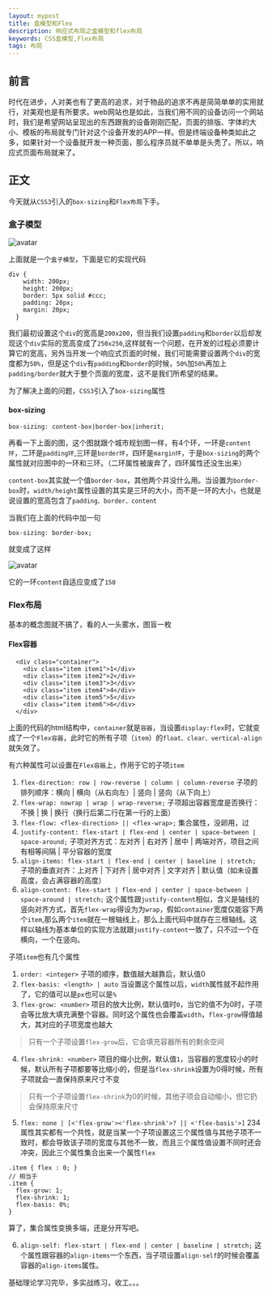 ```yaml
---
layout: mypost
title: 盒模型和Flex
description: 响应式布局之盒模型和flex布局
keywords: CSS盒模型,Flex布局
tags: 布局
---
```


## 前言

时代在进步，人对美也有了更高的追求，对于物品的追求不再是简简单单的实用就行，对美观也是有所要求。web网站也是如此，当我们用不同的设备访问一个网站时，我们是希望网站呈现出的东西跟我的设备刚刚匹配，页面的排版、字体的大小、模板的布局就专门针对这个设备开发的APP一样。但是终端设备种类如此之多，如果针对一个设备就开发一种页面，那么程序员就不单单是头秃了。所以，响应式页面布局就来了。

## 正文

今天就从`CSS3`引入的`box-sizing`和`Flex布局`下手。

### 盒子模型

![avatar](flex-01.jpg)

上面就是一个`盒子模型`，下面是它的实现代码

```
div {
    width: 200px;
    height: 200px;
    border: 5px solid #ccc;
    padding: 20px;
    margin: 20px;
  }
```

我们最初设置这个`div`的宽高是`200x200`，但当我们设置`padding`和`border`以后却发现这个`div`实际的宽高变成了`250x250`,这样就有一个问题，在开发的过程必须要计算它的宽高，另外当开发一个响应式页面的时候，我们可能需要设置两个`div`的宽度都为`50%`，但是这个`div`有`padding`和`border`的时候，`50%`加`50%`再加上`padding/border`就大于整个页面的宽度，这不是我们所希望的结果。

为了解决上面的问题，`CSS3`引入了`box-sizing`属性

#### box-sizing

```
box-sizing: content-box|border-box|inherit;
```

再看一下上面的图，这个图就跟个城市规划图一样，有4个环，一环是`content环`，二环是`padding环`,三环是`border环`，四环是`margin环`，于是`box-sizing`的两个属性就对应图中的一环和三环。（二环属性被废弃了，四环属性还没生出来）

`content-box`其实就一个值`border-box`，其他两个并没什么用。当设置为`border-box`时，`width/height`属性设置的其实是三环的大小，而不是一环的大小，也就是说设置的宽高包含了`padding、border、content`

当我们在上面的代码中加一句

```
box-sizing: border-box;
```

就变成了这样

![avatar](flex-02.jpg)

它的一环`content`自适应变成了`150`

### Flex布局

基本的概念图就不搞了，看的人一头雾水，图盲一枚

#### Flex容器

```
  <div class="container">
    <div class="item item1">1</div>
    <div class="item item2">2</div>
    <div class="item item3">3</div>
    <div class="item item4">4</div>
    <div class="item item5">5</div>
    <div class="item item6">6</div>
  </div>
```

上面的代码的html结构中，`container`就是`容器`，当设置`display:flex`时，它就变成了一个`Flex容器`，此时它的所有子项（`item`）的`float、clear、vertical-align`就失效了。

有六种属性可以设置在`Flex容器`上，作用于它的子项`item`

1. `flex-direction: row | row-reverse | column | column-reverse`
子项的排列顺序：横向 | 横向（从右向左）| 竖向 | 竖向（从下向上）
2. `flex-wrap: nowrap | wrap | wrap-reverse;`
子项超出容器宽度是否换行：不换 | 换 | 换行（换行后第二行在第一行的上面）
3. `flex-flow: <flex-direction> || <flex-wrap>;`
集合属性，没卵用，过
4. `justify-content: flex-start | flex-end | center | space-between | space-around;`
子项对齐方式：左对齐 | 右对齐 | 居中 | 两端对齐，项目之间有相等间隔 | 平分容器的宽度
5. `align-items: flex-start | flex-end | center | baseline | stretch;`
子项的垂直对齐：上对齐 | 下对齐 | 居中对齐 | 文字对齐 | 默认值（如未设置高度，会占满容器的高度）
6. `align-content: flex-start | flex-end | center | space-between | space-around | stretch;`
这个属性跟`justify-content`相似，含义是轴线的竖向对齐方式，首先`flex-wrap`得设为为`wrap`，假如`container`宽度仅能容下两个`item`,那么两个`item`就在一根轴线上，那么上面代码中就存在三根轴线。这样以轴线为基本单位的实现方法就跟`justify-content`一致了，只不过一个在横向，一个在竖向。

子项`item`也有几个属性

1. `order: <integer>`
子项的顺序，数值越大越靠后，默认值0
2. `flex-basis: <length> | auto`
当设置这个属性以后，`width`属性就不起作用了，它的值可以是`px`也可以是`%`
3. `flex-grow: <number>`
项目的放大比例，默认值时`0`，当它的值不为0时，子项会等比放大填充满整个容器。同时这个属性也会覆盖`width`，`flex-grow`得值越大，其对应的子项宽度也越大

> 只有一个子项设置`flex-grow`后，它会填充容器所有的剩余空间

4. `flex-shrink: <number>`
项目的缩小比例，默认值`1`，当容器的宽度较小的时候，默认所有子项都要等比缩小的，但是当`flex-shrink`设置为0得时候，所有子项就会一直保持原来尺寸不变

> 只有一个子项设置`flex-shrink`为0的时候，其他子项会自动缩小，但它扔会保持原来尺寸

5. `flex: none | [<'flex-grow'><'flex-shrink'>? || <'flex-basis'>]`
234属性其实都有一个共性，就是当某一个子项设置这三个属性值与其他子项不一致时，都会导致该子项的宽度与其他不一致，而且三个属性值设置不同时还会冲突，因此三个属性集合出来一个属性`flex`

```
.item { flex : 0; }
// 相当于
.item {
  flex-grow: 1;
  flex-shrink: 1;
  flex-basis: 0%;
}
```
算了，集合属性变换多端，还是分开写吧。

6. `align-self: flex-start | flex-end | center | baseline | stretch;`
这个属性跟容器的`align-items`一个东西，当子项设置`align-self`的时候会覆盖容器的`align-items`属性。

基础理论学习完毕，多实战练习，收工。。。
